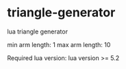 # triangle-generator
lua triangle generator

min arm length: 1
max arm length: 10

Required lua version:  lua version >= 5.2
